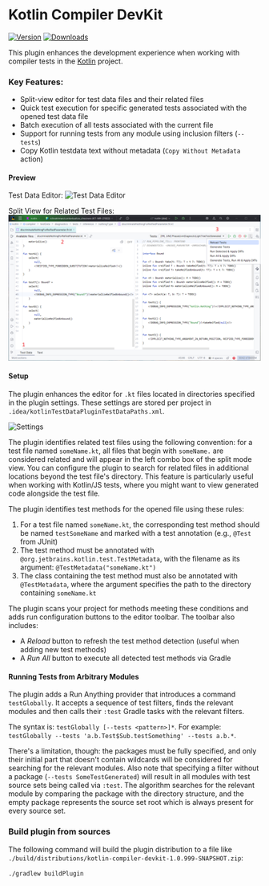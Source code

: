 # Kotlin Compiler DevKit

[![Version](https://img.shields.io/jetbrains/plugin/v/27550.svg)](https://plugins.jetbrains.com/plugin/27550)
[![Downloads](https://img.shields.io/jetbrains/plugin/d/27550.svg)](https://plugins.jetbrains.com/plugin/27550)

<!-- Plugin description -->

This plugin enhances the development experience when working with compiler tests in
the [Kotlin](https://github.com/JetBrains/kotlin) project.

### Key Features:

- Split-view editor for test data files and their related files
- Quick test execution for specific generated tests associated with the opened test data file
- Batch execution of all tests associated with the current file
- Support for running tests from any module using inclusion filters (`--tests`)
- Copy Kotlin testdata text without metadata (`Copy Without Metadata` action)

#### Preview

Test Data Editor:
![Test Data Editor](pic/testDataEditor.png)

Split View for Related Test Files:
![Split View](pic/splitEditor.png)

#### Setup

The plugin enhances the editor for `.kt` files located in directories specified in the plugin settings. These settings
are stored per project in `.idea/kotlinTestDataPluginTestDataPaths.xml`.

![Settings](pic/settings.png)

The plugin identifies related test files using the following convention: for a test file named `someName.kt`, all files
that begin with `someName.` are considered related and will appear in the left combo box of the split mode view.
You can configure the plugin to search for related files in additional locations beyond the test file's directory.
This feature is particularly useful when working with Kotlin/JS tests, where you might want to view generated code
alongside the test file.

The plugin identifies test methods for the opened file using these rules:

1. For a test file named `someName.kt`, the corresponding test method should be named `testSomeName` and marked with a
   test annotation (e.g., `@Test` from JUnit)
2. The test method must be annotated with `@org.jetbrains.kotlin.test.TestMetadata`, with the filename as its argument:
   `@TestMetadata("someName.kt")`
3. The class containing the test method must also be annotated with `@TestMetadata`, where the argument specifies the
   path to the directory containing `someName.kt`

The plugin scans your project for methods meeting these conditions and adds run configuration buttons to the editor
toolbar. The toolbar also includes:

- A _Reload_ button to refresh the test method detection (useful when adding new test methods)
- A _Run All_ button to execute all detected test methods via Gradle

<!-- Plugin description end -->

#### Running Tests from Arbitrary Modules

The plugin adds a Run Anything provider that introduces a command `testGlobally`.
It accepts a sequence of test filters, finds the relevant modules and then calls their `:test` Gradle tasks with the
relevant filters.

The syntax is: `testGlobally [--tests <pattern>]*`.
For example: `testGlobally --tests 'a.b.Test$Sub.testSomething' --tests a.b.*`.

There's a limitation, though: the packages must be fully specified, and only their initial part that doesn't contain
wildcards will be considered for searching for the relevant modules.
Also note that specifying a filter without a package (`--tests SomeTestGenerated`) will result in all modules with test
source sets being called via `:test`.
The algorithm searches for the relevant module by comparing the package with the directory structure, and the empty package 
represents the source set root which is always present for every source set.

### Build plugin from sources

The following command will build the plugin distribution to a file like `./build/distributions/kotlin-compiler-devkit-1.0.999-SNAPSHOT.zip`:

```shell
./gradlew buildPlugin
```
